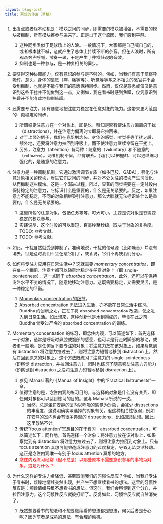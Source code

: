 ```yaml
---
layout: blog-post
title: 冥想的作用（草稿）
---
```


1. 出发点或者根本动机是：模块之间的同步，即需要的模块被增强，不需要的模块被抑制，所有模块都参与进来了。正是出于这个原因，我们感到平静。
    1. 这种同步类似于足球场上的人浪。一般情况下，大家都是自己喊自己的，或者根本就不喊，这就产生了总体上持续不断的杂音。但在人浪时，所有观众齐声呼喊，节奏一致，于是产生了非常壮观的音效。
    1. 抑制也是一种参与，是一种负相关的同步。

1. 要获得这种协调能力，仅有意识的参与是不够的。例如，当我们有意于观察呼吸时，念头、身体的感觉（痒、痛等等）、听觉等等与之不相关的感官并不会受到抑制，也就是不能与我们的意愿保持同步。然而，仅仅是意愿或仅仅是意识到这些干扰并不能做到这一点。又例如，我在看书时感到焦躁，仅凭意识到焦躁并不能有效地抑制焦躁。

1. 还需要专注力，即有随意地把注意力稳定在任意对象的能力。这带来更大范围的、更稳定的同步。
    1. 所谓稳定注意力在一个对象上，即是说，察知是否有使注意力偏离的干扰（distractions），并在注意力偏离时立即将它拉回来。
    1. 对于上面的例子，我们在意识到念头、身体的感觉、听觉等等干扰之后，额外地，还要将注意力拉回到呼吸上，而不使注意力继续停留在干扰上。
    1. 另外，注意力（attention）有两种：随意的（voluntary）和不随意的（reflexive）。两者机制不同，但有联系。我们可以把握的、可以通过练习强化的，是随意的注意力。

1. 注意力是一种调制机制。它通过激活调节介质（如多巴胺、GABA），强化与注意对象相关的模块，增进它们之间的同步，并对不受关注的模块产生习惯化，从而抑制这些模块。这是一个渐进过程。所以，显著的同步需要在一定时段内保持稳定的注意力，它标识什么是重要的，什么是无关紧要的。反之，如果注意力不能稳定，不同的对象相继吸引注意力，那么大脑就无法标识处什么是重要的，什么是无关紧要的。
    1. 这里所说的注意对象，包括任务等等，可大可小，主要是该对象是否需要稳定的模块参与。
    1. 实践说明，这个时段的可以很短，百毫秒至秒级，取决于对象的复杂度。TODO: 参考文献。
    1. TODO: 参考文献。

1. 如此，干扰自然就受到抑制了。准确地说，干扰的信号源（比如噪音）并没有消失，但是这时我们不会在意它们了，或者说，它们不再使我们分心。

1. 如何将专注力应用在日常生活中？这就需要 _momentary concentration_，即在每一个瞬间，注意力都可以随意地稳定在任意对象上（即 single-pointedness），这一点同于 _absorbed concentration_，此外，还可以在保持专注水平不变的情况下，随意地移动注意力。这既需要稳定，又需要灵活，是一种稳定的平衡。
    1. [Momentary concentration 的细节](https://www.accesstoinsight.org/lib/authors/mahasi/progress.html#ch2:~:text=In%20the%20Commentary,culmination.%5B21%5D)。
    1. Absorbed concentration 无法进入生活，亦不能在日常生活中练习。Buddha 的创新之处，正在于将 absorbed concentration 改造，使之进入到日常生活。如此想来，这种创新也是水到渠成的，毕竟在此之前 Buddha 曾受过严格的 absorbed concentration 的训练。

1. Momentary concentration 的练习，即念住内观，可以简述如下：首先选择一个对象，通常是呼吸时鼻腔或腹部的感受，也可以是行走时脚部的移动，或者更一般地，是任何当下要专注的对象；将注意力放在该对象上，如果察觉到有 distraction 将注意力拉过去了，则将注意力短暂地移到 distraction 上，然后在回到原来的对象上。这个方法既练习了注意力的 single-pointedness（即察觉 distraction，并拉回注意力），同时也练习了随意移动注意力的能力（即察觉到 distraction 之后将注意力短暂地移到 distraction 上）。
    1. 参见 Mahasi 著的《Manual of Insight》中的“Practical Instruments”一章。
    1. 值得注意的是，念住内观的练习目的，与选择的对象是什么没有关系，即任何对象都可以达到练习的目的。这与 Mahasi 所说的一致。
        1. 当然，总是坐在安静的室内以呼吸的感觉为对象，会减少 distractions 的丰富度，这说明确实与选择的对象有关。但这种相关性很弱，例如在安静的室内也会有很多典型的 distractions，比如胡思乱想。因此，这里忽略不计。
    1. 传统“focus attention”冥想目的在于练习　absorbed concentration，可以简述如下：同样地，首先选择一个对象；将注意力放在该对象上，如果察觉到有 distraction 将注意力拉过去了，则将注意力拉回到对象上。只有 focus attention 冥想可能会造成注意力的过度稳定，导致无法灵活移动。这正是念住内观**唯一**有别于 focus attention 冥想的地方。
    1. <font color="red">念住内观练习经常（但不总是）以那些原本不需要意识参与的事物为对象，这是为什么？</font>

1. 为什么这样的专注力会降低、甚至取消我们的习惯性反应？例如，当我们专注于看书时，烦躁地情绪突然出现，并产生不想继续看书的想法。这里的习惯性反应是：烦躁情绪导致不想看书的想法。但这时，我们会察觉到这个分心，并拉回注意力。这个习惯性反应就被打断了。反复如此，习惯性反应就自然消失了。
    1. 既然想要看书的想法和不想要继续看的想法都是想法，何以后者是分心呢？因为前者是成熟的想法，有合理的动机。
